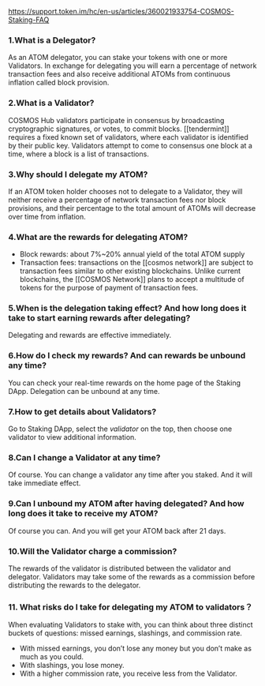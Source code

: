 https://support.token.im/hc/en-us/articles/360021933754-COSMOS-Staking-FAQ

### **1.What is a Delegator?**

As an ATOM delegator, you can stake your tokens with one or more Validators. In exchange for delegating you will earn a percentage of network transaction fees and also receive additional ATOMs from continuous inflation called block provision.

### **2.What is a Validator?**

COSMOS Hub validators participate in consensus by broadcasting cryptographic signatures, or votes, to commit blocks. [[tendermint]] requires a fixed known set of validators, where each validator is identified by their public key. Validators attempt to come to consensus one block at a time, where a block is a list of transactions.

### **3.Why should I delegate my ATOM?**

If an ATOM token holder chooses not to delegate to a Validator, they will neither receive a percentage of network transaction fees nor block provisions, and their percentage to the total amount of ATOMs will decrease over time from inflation.

### **4.What are the rewards for delegating ATOM?**

-   Block rewards: about 7%~20% annual yield of the total ATOM supply
-   Transaction fees: transactions on the [[cosmos network]] are subject to transaction fees similar to other existing blockchains. Unlike current blockchains, the [[COSMOS Network]] plans to accept a multitude of tokens for the purpose of payment of transaction fees.

### **5.When is the delegation taking effect? And how long does it take to start earning rewards after delegating?**

Delegating and rewards are effective immediately.

### **6.How do I check my rewards? And can rewards be unbound any time?**

You can check your real-time rewards on the home page of the Staking DApp. Delegation can be unbound at any time.

### **7.How to get details about Validators?**

Go to Staking DApp, select the _validator_ on the top, then choose one validator to view additional information.

### **8.Can I change a Validator at any time?**

Of course. You can change a validator any time after you staked. And it will take immediate effect.

### **9.Can I unbound my ATOM after having delegated? And how long does it take to receive my ATOM?**

Of course you can. And you will get your ATOM back after 21 days.

### **10.Will the Validator charge a commission?**

The rewards of the validator is distributed between the validator and delegator. Validators may take some of the rewards as a commission before distributing the rewards to the delegator.

### **11\. What risks do I take for delegating my ATOM to validators？**

When evaluating Validators to stake with, you can think about three distinct buckets of questions: missed earnings, slashings, and commission rate.

-   With missed earnings, you don’t lose any money but you don’t make as much as you could.
-   With slashings, you lose money.
-   With a higher commission rate, you receive less from the Validator.




